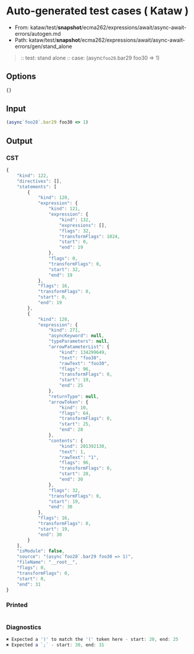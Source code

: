 # Auto-generated test cases ( Kataw )
- From: kataw/test/__snapshot__/ecma262/expressions/await/async-await-errors/autogen.md
- Path: kataw/test/__snapshot__/ecma262/expressions/await/async-await-errors/gen/stand_alone
> :: test: stand alone
> :: case: (async`foo28`.bar29 foo30 => 1)
## Options

`````js
{}
`````
## Input

`````js
(async`foo28`.bar29 foo30 => 1)
`````
## Output

### CST

```javascript
{
    "kind": 122,
    "directives": [],
    "statements": [
        {
            "kind": 120,
            "expression": {
                "kind": 121,
                "expression": {
                    "kind": 132,
                    "expressions": [],
                    "flags": 32,
                    "transformFlags": 1024,
                    "start": 0,
                    "end": 19
                },
                "flags": 0,
                "transformFlags": 0,
                "start": 32,
                "end": 19
            },
            "flags": 16,
            "transformFlags": 0,
            "start": 0,
            "end": 19
        },
        {
            "kind": 120,
            "expression": {
                "kind": 271,
                "asyncKeyword": null,
                "typeParameters": null,
                "arrowPatameterList": {
                    "kind": 134299649,
                    "text": "foo30",
                    "rawText": "foo30",
                    "flags": 96,
                    "transformFlags": 0,
                    "start": 19,
                    "end": 25
                },
                "returnType": null,
                "arrowToken": {
                    "kind": 10,
                    "flags": 64,
                    "transformFlags": 0,
                    "start": 25,
                    "end": 28
                },
                "contents": {
                    "kind": 201392130,
                    "text": 1,
                    "rawText": "1",
                    "flags": 96,
                    "transformFlags": 0,
                    "start": 28,
                    "end": 30
                },
                "flags": 32,
                "transformFlags": 0,
                "start": 19,
                "end": 30
            },
            "flags": 16,
            "transformFlags": 0,
            "start": 19,
            "end": 30
        }
    ],
    "isModule": false,
    "source": "(async`foo28`.bar29 foo30 => 1)",
    "fileName": "__root__",
    "flags": 0,
    "transformFlags": 0,
    "start": 0,
    "end": 31
}
```

### Printed

```javascript

```

### Diagnostics

```javascript
✖ Expected a ')' to match the '(' token here - start: 20, end: 25
✖ Expected a `;` - start: 30, end: 31

```

